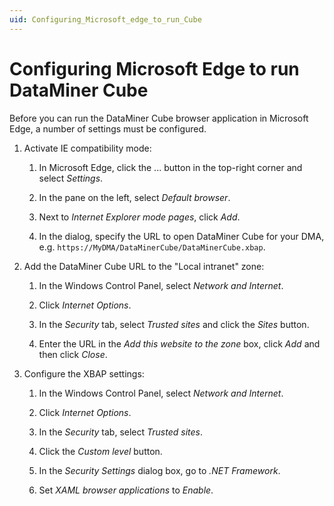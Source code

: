 ```yaml
---
uid: Configuring_Microsoft_edge_to_run_Cube
---
```


# Configuring Microsoft Edge to run DataMiner Cube

Before you can run the DataMiner Cube browser application in Microsoft Edge, a number of settings must be configured.

1. Activate IE compatibility mode:

   1. In Microsoft Edge, click the ... button in the top-right corner and select *Settings*.

   1. In the pane on the left, select *Default browser*.

   1. Next to *Internet Explorer mode pages*, click *Add*.

   1. In the dialog, specify the URL to open DataMiner Cube for your DMA, e.g. `https://MyDMA/DataMinerCube/DataMinerCube.xbap`.

1. Add the DataMiner Cube URL to the "Local intranet" zone:

   1. In the Windows Control Panel, select *Network and Internet*.

   1. Click *Internet Options*.

   1. In the *Security* tab, select *Trusted sites* and click the *Sites* button.

   1. Enter the URL in the *Add this website to the zone* box, click *Add* and then click *Close*.

1. Configure the XBAP settings:

   1. In the Windows Control Panel, select *Network and Internet*.

   1. Click *Internet Options*.

   1. In the *Security* tab, select *Trusted sites*.

   1. Click the *Custom level* button.

   1. In the *Security Settings* dialog box, go to *.NET Framework*.

   1. Set *XAML browser applications* to *Enable*.


